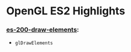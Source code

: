 # OpenGL ES2 Highlights

### [es-200-draw-elements](https://github.com/elect86/jogl-samples/blob/master/jogl-samples/src/tests/es_200/Es_200_draw_elements.java):

- `glDrawElements`
